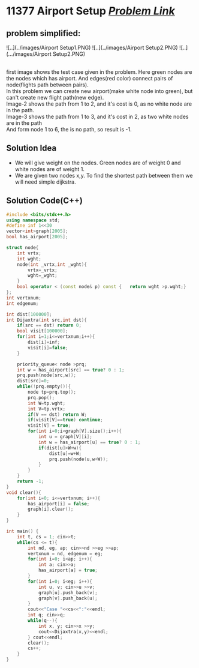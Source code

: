 # 11377 Airport Setup [***Problem Link***](https://onlinejudge.org/external/113/11377.pdf)

## problem simplified:
![..](../images/Airport Setup1.PNG) 
![..](../images/Airport Setup2.PNG) 
![..](.../images/Airport Setup2.PNG) 
<br><br>

first image shows the test case given in the problem. Here green nodes are the nodes which has airport. And
edges(red color) connect pairs of node(flights path between pairs). <br>
In this problem we can create new airport(make white node into green), but can't create new flight path(new edge). <br>
Image-2 shows the path from 1 to 2, and it's cost is 0, as no white node are in the path. <br>
Image-3 shows the path from 1 to 3, and it's cost in 2, as two white nodes are in the path <br>
And form node 1 to 6, the is no path, so result is -1.  


## Solution Idea
- We will give weight on the nodes. Green nodes are of weight 0 and white nodes are of weight 1.
- We are given two nodes x,y. To find the shortest path between them we will need simple dijkstra.



## **Solution Code(C++)**
```C++
#include <bits/stdc++.h>
using namespace std;
#define inf 1<<30
vector<int>graph[2005];
bool has_airport[2005];

struct node{
    int vrtx;
    int wght;
    node(int _vrtx,int _wght){
        vrtx=_vrtx;
        wght=_wght;
    }
    bool operator < (const node& p) const {   return wght >p.wght;}
};
int vertxnum;
int edgenum;

int dist[100000];
int Dijaxtra(int src,int dst){
    if(src == dst) return 0;
    bool visit[100000];
    for(int i=1;i<=vertxnum;i++){
        dist[i]=inf;
        visit[i]=false;
    }

    priority_queue< node >prq;
    int w = has_airport[src] == true? 0 : 1;
    prq.push(node(src,w));
    dist[src]=0;
    while(!prq.empty()){
        node tp=prq.top();
        prq.pop();
        int W=tp.wght;
        int V=tp.vrtx;
        if(V == dst) return W;
        if(visit[V]==true) continue;
        visit[V] = true;
        for(int i=0;i<graph[V].size();i++){
            int u = graph[V][i];
            int w = has_airport[u] == true? 0 : 1;
            if(dist[u]>W+w){
                dist[u]=w+W;
                prq.push(node(u,w+W));
            }
        }
    }
    return -1;
}
void clear(){
    for(int i=0; i<=vertxnum; i++){
        has_airport[i] = false;
        graph[i].clear();
    }
}

int main() {
    int t, cs = 1; cin>>t;
    while(cs <= t){
        int nd, eg, ap; cin>>nd >>eg >>ap;
        vertxnum = nd, edgenum = eg;
        for(int i=0; i<ap; i++){
            int a; cin>>a;
            has_airport[a] = true;
        }
        for(int i=0; i<eg; i++){
            int u, v; cin>>u >>v;
            graph[u].push_back(v);
            graph[v].push_back(u);
        }
        cout<<"Case "<<cs<<":"<<endl;
        int q; cin>>q;
        while(q--){
            int x, y; cin>>x >>y;
            cout<<Dijaxtra(x,y)<<endl;
        } cout<<endl;
        clear();
        cs++;
    }
}
